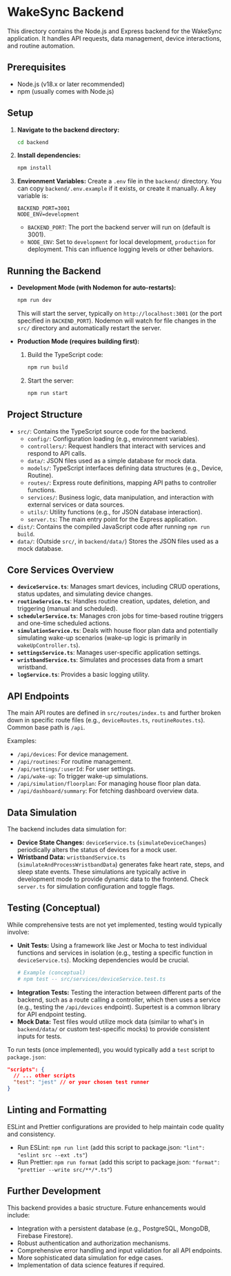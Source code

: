 # WakeSync Backend

This directory contains the Node.js and Express backend for the WakeSync application. It handles API requests, data management, device interactions, and routine automation.

## Prerequisites

- Node.js (v18.x or later recommended)
- npm (usually comes with Node.js)

## Setup

1.  **Navigate to the backend directory:**
    ```bash
    cd backend
    ```
2.  **Install dependencies:**
    ```bash
    npm install
    ```
3.  **Environment Variables:**
    Create a `.env` file in the `backend/` directory. You can copy `backend/.env.example` if it exists, or create it manually.
    A key variable is:
    ```env
    BACKEND_PORT=3001
    NODE_ENV=development
    ```
    - `BACKEND_PORT`: The port the backend server will run on (default is 3001).
    - `NODE_ENV`: Set to `development` for local development, `production` for deployment. This can influence logging levels or other behaviors.

## Running the Backend

-   **Development Mode (with Nodemon for auto-restarts):**
    ```bash
    npm run dev
    ```
    This will start the server, typically on `http://localhost:3001` (or the port specified in `BACKEND_PORT`). Nodemon will watch for file changes in the `src/` directory and automatically restart the server.

-   **Production Mode (requires building first):**
    1.  Build the TypeScript code:
        ```bash
        npm run build
        ```
    2.  Start the server:
        ```bash
        npm run start
        ```

## Project Structure

-   `src/`: Contains the TypeScript source code for the backend.
    -   `config/`: Configuration loading (e.g., environment variables).
    -   `controllers/`: Request handlers that interact with services and respond to API calls.
    -   `data/`: JSON files used as a simple database for mock data.
    -   `models/`: TypeScript interfaces defining data structures (e.g., Device, Routine).
    -   `routes/`: Express route definitions, mapping API paths to controller functions.
    -   `services/`: Business logic, data manipulation, and interaction with external services or data sources.
    -   `utils/`: Utility functions (e.g., for JSON database interaction).
    -   `server.ts`: The main entry point for the Express application.
-   `dist/`: Contains the compiled JavaScript code after running `npm run build`.
-   `data/`: (Outside `src/`, in `backend/data/`) Stores the JSON files used as a mock database.

## Core Services Overview

-   **`deviceService.ts`**: Manages smart devices, including CRUD operations, status updates, and simulating device changes.
-   **`routineService.ts`**: Handles routine creation, updates, deletion, and triggering (manual and scheduled).
-   **`schedulerService.ts`**: Manages cron jobs for time-based routine triggers and one-time scheduled actions.
-   **`simulationService.ts`**: Deals with house floor plan data and potentially simulating wake-up scenarios (wake-up logic is primarily in `wakeUpController.ts`).
-   **`settingsService.ts`**: Manages user-specific application settings.
-   **`wristbandService.ts`**: Simulates and processes data from a smart wristband.
-   **`logService.ts`**: Provides a basic logging utility.

## API Endpoints

The main API routes are defined in `src/routes/index.ts` and further broken down in specific route files (e.g., `deviceRoutes.ts`, `routineRoutes.ts`). Common base path is `/api`.

Examples:
-   `/api/devices`: For device management.
-   `/api/routines`: For routine management.
-   `/api/settings/:userId`: For user settings.
-   `/api/wake-up`: To trigger wake-up simulations.
-   `/api/simulation/floorplan`: For managing house floor plan data.
-   `/api/dashboard/summary`: For fetching dashboard overview data.

## Data Simulation

The backend includes data simulation for:
-   **Device State Changes:** `deviceService.ts` (`simulateDeviceChanges`) periodically alters the status of devices for a mock user.
-   **Wristband Data:** `wristbandService.ts` (`simulateAndProcessWristbandData`) generates fake heart rate, steps, and sleep state events.
These simulations are typically active in development mode to provide dynamic data to the frontend. Check `server.ts` for simulation configuration and toggle flags.

## Testing (Conceptual)

While comprehensive tests are not yet implemented, testing would typically involve:

-   **Unit Tests:** Using a framework like Jest or Mocha to test individual functions and services in isolation (e.g., testing a specific function in `deviceService.ts`). Mocking dependencies would be crucial.
    ```bash
    # Example (conceptual)
    # npm test -- src/services/deviceService.test.ts
    ```
-   **Integration Tests:** Testing the interaction between different parts of the backend, such as a route calling a controller, which then uses a service (e.g., testing the `/api/devices` endpoint). Supertest is a common library for API endpoint testing.
-   **Mock Data:** Test files would utilize mock data (similar to what's in `backend/data/` or custom test-specific mocks) to provide consistent inputs for tests.

To run tests (once implemented), you would typically add a `test` script to `package.json`:
```json
"scripts": {
  // ... other scripts
  "test": "jest" // or your chosen test runner
}
```

## Linting and Formatting

ESLint and Prettier configurations are provided to help maintain code quality and consistency.
- Run ESLint: `npm run lint` (add this script to package.json: `"lint": "eslint src --ext .ts"`)
- Run Prettier: `npm run format` (add this script to package.json: `"format": "prettier --write src/**/*.ts"`)

## Further Development

This backend provides a basic structure. Future enhancements would include:
-   Integration with a persistent database (e.g., PostgreSQL, MongoDB, Firebase Firestore).
-   Robust authentication and authorization mechanisms.
-   Comprehensive error handling and input validation for all API endpoints.
-   More sophisticated data simulation for edge cases.
-   Implementation of data science features if required.
